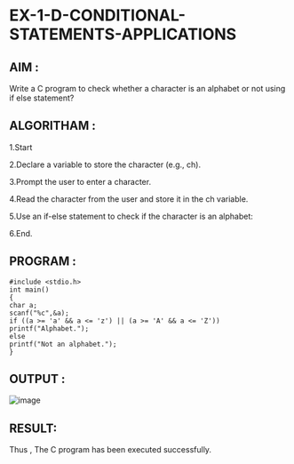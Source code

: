 # EX-1-D-CONDITIONAL-STATEMENTS-APPLICATIONS
## AIM :
Write a C program to check whether a character is an alphabet or not using if else statement?
## ALGORITHAM :
1.Start

2.Declare a variable to store the character (e.g., ch).

3.Prompt the user to enter a character.

4.Read the character from the user and store it in the ch variable.

5.Use an if-else statement to check if the character is an alphabet:

6.End.

## PROGRAM :
```
#include <stdio.h>
int main()
{
char a;
scanf("%c",&a);
if ((a >= 'a' && a <= 'z') || (a >= 'A' && a <= 'Z'))
printf("Alphabet.");
else
printf("Not an alphabet.");
}
```
## OUTPUT :

![image](https://github.com/Niroshassithanathan/EX-1-D-CONDITIONAL-STATEMENTS-APPLICATIONS/assets/121418437/ada26f6b-8193-4520-8fab-24f92fdb812b)

## RESULT:
Thus , The C program has been executed successfully.
